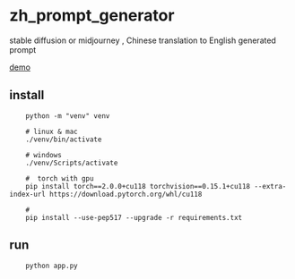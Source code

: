 # zh_prompt_generator
stable diffusion or midjourney , Chinese translation to English generated prompt

[demo](https://huggingface.co/spaces/hahahafofo/prompt_generator)

## install
```
    python -m "venv" venv
    
    # linux & mac
    ./venv/bin/activate

    # windows
    ./venv/Scripts/activate
    
    #  torch with gpu    
    pip install torch==2.0.0+cu118 torchvision==0.15.1+cu118 --extra-index-url https://download.pytorch.org/whl/cu118
    
    # 
    pip install --use-pep517 --upgrade -r requirements.txt
```

## run
```
    python app.py
```
